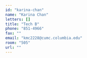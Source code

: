 ```yaml
---
id: "karina-chan"
name: "Karina Chan"
letters: []
title: "Tech B"
phone: "851-4966"
fax: ""
email: "kmc2228@cumc.columbia.edu"
room: "505"
url: ""
---
```

